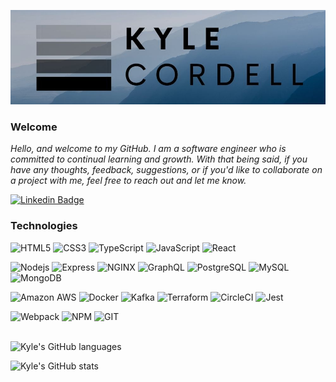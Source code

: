![Kyle Cordell Logo](photos/kyle_cordell_logo.jpg)

### Welcome

*Hello, and welcome to my GitHub. I am a software engineer who is committed to continual learning and growth. With that being said, if you have any thoughts, feedback, suggestions, or if you'd like to collaborate on a project with me, feel free to reach out and let me know.*

[![Linkedin Badge](https://img.shields.io/badge/-kylecordell-black?style=plastic-square&logo=Linkedin&logoColor=0A66C2&link=https://www.linkedin.com/in/kylecordell/)](https://www.linkedin.com/in/kylecordell/)

### Technologies
![HTML5](https://img.shields.io/badge/-HTML5-black?style=plastic-square&logo=html5)
![CSS3](https://img.shields.io/badge/-CSS3-black?style=plastic-square&logo=css3&logoColor=1572B6)
![TypeScript](https://img.shields.io/badge/-TypeScript-black?style=plastic-square&logo=typescript)
![JavaScript](https://img.shields.io/badge/-JavaScript-black?style=plastic-square&logo=javascript)
![React](https://img.shields.io/badge/-React-black?style=plastic-square&logo=react)

![Nodejs](https://img.shields.io/badge/-Nodejs-black?style=plastic-square&logo=Node.js)
![Express](https://img.shields.io/badge/-Express-black?style=plastic-square&logo=Express)
![NGINX](https://img.shields.io/badge/-NGINX-black?style=plastic-square&logo=NGINX)
![GraphQL](https://img.shields.io/badge/-GraphQL-black?style=plastic-square&logo=GraphQL&logoColor=E535AB)
![PostgreSQL](https://img.shields.io/badge/-PostgreSQL-black?style=plastic-square&logo=postgresql&logoColor=336791)
![MySQL](https://img.shields.io/badge/-MySQL-black?style=plastic-square&logo=mysql)
![MongoDB](https://img.shields.io/badge/-MongoDB-black?style=plastic-square&logo=mongodb)

![Amazon AWS](https://img.shields.io/badge/AWS-black?style=plastic-square&logo=amazon-aws&logoColor=FF9900)
![Docker](https://img.shields.io/badge/-Docker-black?style=plastic-square&logo=docker)
![Kafka](https://img.shields.io/badge/-Kafka-black?style=plastic-square&logo=apachekafka)
![Terraform](https://img.shields.io/badge/-Terraform-black?style=plastic-square&logo=terraform)
![CircleCI](https://img.shields.io/badge/-CircleCI-black?style=plastic-square&logo=CircleCI)
![Jest](https://img.shields.io/badge/-Jest-black?style=plastic-square&logo=Jest&logoColor=C21325)

![Webpack](https://img.shields.io/badge/-Webpack-black?style=plastic-square&logo=Webpack)
![NPM](https://img.shields.io/badge/-NPM-black?style=plastic-square&logo=npm)
![GIT](https://img.shields.io/badge/-GIT-black?style=plastic-square&logo=git)
<br><br>


![Kyle's GitHub languages](https://github-readme-stats.vercel.app/api/top-langs/?username=kcords&theme=algolia&layout=compact)

![Kyle's GitHub stats](https://github-readme-stats.vercel.app/api?username=kcords&count_private=true&theme=algolia&show_icons=true&layout=compact)
